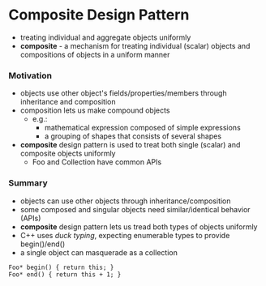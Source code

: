 # Composite Design Pattern

- treating individual and aggregate objects uniformly
- **composite** - a mechanism for treating individual (scalar) objects and compositions of objects in a uniform manner

### Motivation

- objects use other object's fields/properties/members through inheritance and composition
- composition lets us make compound objects
	- e.g.:
		- mathematical expression composed of simple expressions
		- a grouping of shapes that consists of several shapes
- **composite** design pattern is used to treat both single (scalar) and composite objects uniformly
	- Foo and Collection<Foo> have common APIs


### Summary

- objects can use other objects through inheritance/composition
- some composed and singular objects need similar/identical behavior (APIs)
- **composite** design pattern lets us tread both types of objects uniformly
- C++ uses *duck typing*, expecting enumerable types to provide begin()/end()
- a single object can masquerade as a collection
```
Foo* begin() { return this; }
Foo* end() { return this + 1; }
```
